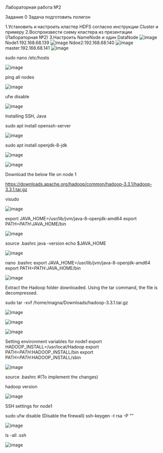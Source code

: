 Лабораторная работа №2

Задание 0
Задача подготовить полигон

1.Установить и настроить кластер HDFS согласно инструкции Cluster и примеру
2.Воспроизвести схему кластера из презентации (Лабораторная №2)
3.Настроить NameNode и один DataNode
![image](https://user-images.githubusercontent.com/79476134/144880945-fbd79ca1-7e53-4d47-af43-7020f394e752.png)
Node1:192.168.68.139
![image](https://user-images.githubusercontent.com/79476134/144881182-2db0b0cd-baaf-487d-9d5b-b0d83a201e04.png)
Ndoe2:192.168.68.140
![image](https://user-images.githubusercontent.com/79476134/144881341-d7b22480-c13e-4f8b-a83f-ca8c0cc6524b.png)
master:192.168.68.141
![image](https://user-images.githubusercontent.com/79476134/144885876-11722d97-7da4-4658-83ae-3c13e848e415.png)


sudo nano /etc/hosts

![image](https://user-images.githubusercontent.com/79476134/144881673-83871199-6236-433e-8a72-190f9fcc121d.png)

ping all nodes 

![image](https://user-images.githubusercontent.com/79476134/144881977-2f6f7e7a-079a-461e-b347-4dcb2e8974bc.png)

ufw disable

![image](https://user-images.githubusercontent.com/79476134/144882243-c3a27c28-6df1-42c9-9362-3ff8ceb45ea0.png)

Installing SSH, Java

sudo apt install openssh-server

![image](https://user-images.githubusercontent.com/79476134/144882538-1e3d8f4f-f4a2-401a-bce2-a9d53a6d611c.png)

sudo apt install openjdk-8-jdk

![image](https://user-images.githubusercontent.com/79476134/144882864-5fcaeee9-a743-4c6c-a413-cf9d4acbd730.png)

![image](https://user-images.githubusercontent.com/79476134/144883260-3a7a72c2-b991-4b07-b4ce-88d206bd6452.png)

Download the below file on node 1

 https://downloads.apache.org/hadoop/common/hadoop-3.3.1/hadoop-3.3.1.tar.gz
 
 visudo
 
![image](https://user-images.githubusercontent.com/79476134/144888667-e91645f2-ead7-41c6-abe7-04eff60e6503.png)


export JAVA_HOME=/usr/lib/jvm/java-8-openjdk-amd64
export PATH=$PATH:$JAVA_HOME/bin

![image](https://user-images.githubusercontent.com/79476134/144886991-6ed39ab8-f01c-423a-a94f-45e8d7c98dcb.png)

source .bashrc
java -version
echo $JAVA_HOME 

![image](https://user-images.githubusercontent.com/79476134/144887282-a446b3ad-5ccf-4830-bc44-2333b286e2ad.png)

nano .bashrc
export JAVA_HOME=/usr/lib/jvm/java-8-openjdk-amd64
export PATH=$PATH:$JAVA_HOME/bin

![image](https://user-images.githubusercontent.com/79476134/144888967-22d23c33-4bbf-4fa3-b8cf-ff9264914cae.png)

Extract the Hadoop folder downloaded. Using the tar command, the file is decompressed.

sudo tar -xvf /home/magna/Downloads/hadoop-3.3.1.tar.gz

![image](https://user-images.githubusercontent.com/79476134/144890205-d1e3366f-221c-44fd-a7c9-1d9221fb2fdf.png)

![image](https://user-images.githubusercontent.com/79476134/144890473-0bc6df70-f486-4beb-b64f-d514a9ca289b.png)

![image](https://user-images.githubusercontent.com/79476134/144891044-b29a5464-15b2-40ea-b0a3-218cbcdc54f4.png)

Setting environment variables for node1
export HADOOP_INSTALL=/usr/local/Hadoop
export PATH=$PATH:$HADOOP_INSTALL/bin
export PATH=$PATH:$HADOOP_INSTALL/sbin

![image](https://user-images.githubusercontent.com/79476134/144891238-c8c061ce-c813-440a-a96f-f5d94f3d7463.png)

source .bashrc                         #(To implement the changes)

hadoop version   

![image](https://user-images.githubusercontent.com/79476134/144891669-7612df39-d8e0-42cf-96e6-aa44cb0d2d99.png)

SSH settings for node1

sudo ufw disable (Disable the firewall)
ssh-keygen -t rsa -P ””

![image](https://user-images.githubusercontent.com/79476134/144891954-a38481bf-dd7d-47a5-8217-c50ffc308755.png)

ls -all .ssh

![image](https://user-images.githubusercontent.com/79476134/144892228-c043b8c1-2d2b-4572-8783-167a26f33860.png)



